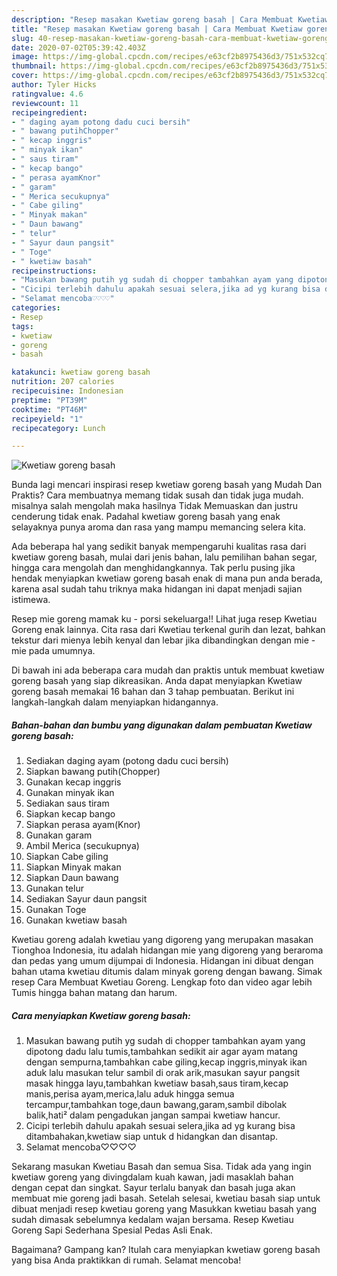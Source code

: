 ```yaml
---
description: "Resep masakan Kwetiaw goreng basah | Cara Membuat Kwetiaw goreng basah Yang Lezat Sekali"
title: "Resep masakan Kwetiaw goreng basah | Cara Membuat Kwetiaw goreng basah Yang Lezat Sekali"
slug: 40-resep-masakan-kwetiaw-goreng-basah-cara-membuat-kwetiaw-goreng-basah-yang-lezat-sekali
date: 2020-07-02T05:39:42.403Z
image: https://img-global.cpcdn.com/recipes/e63cf2b8975436d3/751x532cq70/kwetiaw-goreng-basah-foto-resep-utama.jpg
thumbnail: https://img-global.cpcdn.com/recipes/e63cf2b8975436d3/751x532cq70/kwetiaw-goreng-basah-foto-resep-utama.jpg
cover: https://img-global.cpcdn.com/recipes/e63cf2b8975436d3/751x532cq70/kwetiaw-goreng-basah-foto-resep-utama.jpg
author: Tyler Hicks
ratingvalue: 4.6
reviewcount: 11
recipeingredient:
- " daging ayam potong dadu cuci bersih"
- " bawang putihChopper"
- " kecap inggris"
- " minyak ikan"
- " saus tiram"
- " kecap bango"
- " perasa ayamKnor"
- " garam"
- " Merica secukupnya"
- " Cabe giling"
- " Minyak makan"
- " Daun bawang"
- " telur"
- " Sayur daun pangsit"
- " Toge"
- " kwetiaw basah"
recipeinstructions:
- "Masukan bawang putih yg sudah di chopper tambahkan ayam yang dipotong dadu lalu tumis,tambahkan sedikit air agar ayam matang dengan sempurna,tambahkan cabe giling,kecap inggris,minyak ikan aduk lalu masukan telur sambil di orak arik,masukan sayur pangsit masak hingga layu,tambahkan kwetiaw basah,saus tiram,kecap manis,perisa ayam,merica,lalu aduk hingga semua tercampur,tambahkan toge,daun bawang,garam,sambil dibolak balik,hati² dalam pengadukan jangan sampai kwetiaw hancur."
- "Cicipi terlebih dahulu apakah sesuai selera,jika ad yg kurang bisa ditambahakan,kwetiaw siap untuk d hidangkan dan disantap."
- "Selamat mencoba♡♡♡♡"
categories:
- Resep
tags:
- kwetiaw
- goreng
- basah

katakunci: kwetiaw goreng basah 
nutrition: 207 calories
recipecuisine: Indonesian
preptime: "PT39M"
cooktime: "PT46M"
recipeyield: "1"
recipecategory: Lunch

---
```



![Kwetiaw goreng basah](https://img-global.cpcdn.com/recipes/e63cf2b8975436d3/751x532cq70/kwetiaw-goreng-basah-foto-resep-utama.jpg)

Bunda lagi mencari inspirasi resep kwetiaw goreng basah yang Mudah Dan Praktis? Cara membuatnya memang tidak susah dan tidak juga mudah. misalnya salah mengolah maka hasilnya Tidak Memuaskan dan justru cenderung tidak enak. Padahal kwetiaw goreng basah yang enak selayaknya punya aroma dan rasa yang mampu memancing selera kita.

Ada beberapa hal yang sedikit banyak mempengaruhi kualitas rasa dari kwetiaw goreng basah, mulai dari jenis bahan, lalu pemilihan bahan segar, hingga cara mengolah dan menghidangkannya. Tak perlu pusing jika hendak menyiapkan kwetiaw goreng basah enak di mana pun anda berada, karena asal sudah tahu triknya maka hidangan ini dapat menjadi sajian istimewa.

Resep mie goreng mamak ku - porsi sekeluarga!! Lihat juga resep Kwetiau Goreng enak lainnya. Cita rasa dari Kwetiau terkenal gurih dan lezat, bahkan tekstur dari mienya lebih kenyal dan lebar jika dibandingkan dengan mie - mie pada umumnya.


Di bawah ini ada beberapa cara mudah dan praktis untuk membuat kwetiaw goreng basah yang siap dikreasikan. Anda dapat menyiapkan Kwetiaw goreng basah memakai 16 bahan dan 3 tahap pembuatan. Berikut ini langkah-langkah dalam menyiapkan hidangannya.

<!--inarticleads1-->

##### Bahan-bahan dan bumbu yang digunakan dalam pembuatan Kwetiaw goreng basah:

1. Sediakan  daging ayam (potong dadu cuci bersih)
1. Siapkan  bawang putih(Chopper)
1. Gunakan  kecap inggris
1. Gunakan  minyak ikan
1. Sediakan  saus tiram
1. Siapkan  kecap bango
1. Siapkan  perasa ayam(Knor)
1. Gunakan  garam
1. Ambil  Merica (secukupnya)
1. Siapkan  Cabe giling
1. Siapkan  Minyak makan
1. Siapkan  Daun bawang
1. Gunakan  telur
1. Sediakan  Sayur daun pangsit
1. Gunakan  Toge
1. Gunakan  kwetiaw basah


Kwetiau goreng adalah kwetiau yang digoreng yang merupakan masakan Tionghoa Indonesia, itu adalah hidangan mie yang digoreng yang beraroma dan pedas yang umum dijumpai di Indonesia. Hidangan ini dibuat dengan bahan utama kwetiau ditumis dalam minyak goreng dengan bawang. Simak resep Cara Membuat Kwetiau Goreng. Lengkap foto dan video agar lebih Tumis hingga bahan matang dan harum. 

<!--inarticleads2-->

##### Cara menyiapkan Kwetiaw goreng basah:

1. Masukan bawang putih yg sudah di chopper tambahkan ayam yang dipotong dadu lalu tumis,tambahkan sedikit air agar ayam matang dengan sempurna,tambahkan cabe giling,kecap inggris,minyak ikan aduk lalu masukan telur sambil di orak arik,masukan sayur pangsit masak hingga layu,tambahkan kwetiaw basah,saus tiram,kecap manis,perisa ayam,merica,lalu aduk hingga semua tercampur,tambahkan toge,daun bawang,garam,sambil dibolak balik,hati² dalam pengadukan jangan sampai kwetiaw hancur.
1. Cicipi terlebih dahulu apakah sesuai selera,jika ad yg kurang bisa ditambahakan,kwetiaw siap untuk d hidangkan dan disantap.
1. Selamat mencoba♡♡♡♡


Sekarang masukan Kwetiau Basah dan semua Sisa. Tidak ada yang ingin kwetiaw goreng yang divingdalam kuah kawan, jadi masaklah bahan dengan cepat dan singkat. Sayur terlalu banyak dan basah juga akan membuat mie goreng jadi basah. Setelah selesai, kwetiau basah siap untuk dibuat menjadi resep kwetiau goreng yang Masukkan kwetiau basah yang sudah dimasak sebelumnya kedalam wajan bersama. Resep Kwetiau Goreng Sapi Sederhana Spesial Pedas Asli Enak. 

Bagaimana? Gampang kan? Itulah cara menyiapkan kwetiaw goreng basah yang bisa Anda praktikkan di rumah. Selamat mencoba!
